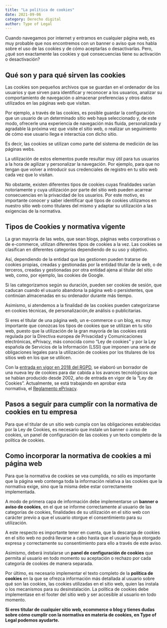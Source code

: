 ```yaml
---
title: "La política de cookies"
date: 2021-09-06
category: Derecho digital
author: Type of Legal
---
```


Cuando navegamos por internet y entramos en cualquier página web, es muy probable que nos encontremos con un banner o aviso que nos habla sobre el uso de las cookies y de cómo aceptarlas o desactivarlas. Pero, ¿qué son exactamente las cookies y qué consecuencias tiene su activación o desactivación?

**Qué son y para qué sirven las cookies**
-----------------------------------------

Las cookies son pequeños archivos que se guardan en el ordenador de los usuarios y que sirven para identificar y reconocer a los usuarios, analizar su comportamiento de navegación o almacenar preferencias y otros datos utilizados en las páginas web que visitan.

Por ejemplo, a través de las cookies, es posible guardar la configuración que un usuario de un determinado sitio web haya seleccionado y, de este modo, ofrecerle una experiencia de navegación más fluida, personalizada y agradable lá próxima vez que visite el sitio web, o realizar un seguimiento de cómo ese usuario llega e interactúa con dicho sitio.

Es decir, las cookies se utilizan como parte del sistema de medición de las páginas webs. 

La utilización de estos elementos puede resultar muy útil para tus usuarios a la hora de agilizar y personalizar la navegación. Por ejemplo, para que no tengan que volver a introducir sus credenciales de registro en tu sitio web cada vez que lo visitan.

No obstante, existen diferentes tipos de cookies cuyas finalidades varían notoriamente y cuya utilización por parte del sitio web pueden acarrear consecuencias en la privacidad de los usuarios. Por este motivo, es importante conocer y saber identificar qué tipos de cookies utilizamos en nuestro sitio web como titulares del mismo y adaptar su utilización a las exigencias de la normativa.

**Tipos de Cookies y normativa vigente**
----------------------------------------

La gran mayoría de las webs, que sean blogs, páginas webs corporativas o de e-commerce, utilizan diferentes tipos de cookies a la vez. Las cookies se clasifican en diferentes categorías dependiendo de su uso y objetivo.

Así, dependiendo de la entidad que las gestionen pueden tratarse de cookies propias, creadas y gestionadas por la entidad titular de la web, o de terceros, creadas y gestionadas por otra entidad ajena al titular del sitio web, como, por ejemplo, las cookies de Google.

Si las categorizamos según su duración, pueden ser cookies de sesión, que caducan cuando el usuario abandona la página web o persistentes, que continúan almacenadas en su ordenador durante más tiempo.

Asimismo, si atendemos a la finalidad de las cookies pueden categorizarse en cookies técnicas, de personalización,de análisis o publicitarias.

Si eres el titular de una página web, un e-commerce o un blog, es muy importante que conozcas los tipos de cookies que se utilizan en tu sitio web, puesto que la utilización de la gran mayoría de las cookies está regulada por la Directiva europea de Privacidad y Comunicaciones electrónicas, ePrivacy, más conocida como “Ley de cookies” y por la Ley española de Servicios de la Información (LSSI) que imponen una serie de obligaciones legales para la utilización de cookies por los titulares de los sitios web en los que se utilicen.

Con la [entrada en vigor en 2018 del RGPD](https://protecciondatos-lopd.com/empresas/nueva-ley-proteccion-datos-2018/), se elaboró un borrador de una nueva ley de cookies para dar cabida a los avances tecnológicos que se habían producido desde 2002, año de entrada en vigor de la “Ley de Cookies”. Actualmente, se está trabajando en aprobar esta normativa, el [Reglamento ePrivacy](https://protecciondatos-lopd.com/empresas/e-privacy/).

**Pasos a seguir para cumplir con la normativa de cookies en tu empresa**
-------------------------------------------------------------------------

Para que el titular de un sitio web cumpla con las obligaciones establecidas por la Ley de Cookies, es necesario que instale un banner o aviso de cookies, un panel de configuración de las cookies y un texto completo de la política de cookies.

**Como incorporar la normativa de cookies a mi página web**
-----------------------------------------------------------

Para que la normativa de cookies se vea cumplida, no sólo es importante que la página web contenga toda la información relativa a las cookies que la normativa exige, sino que la misma debe estar correctamente implementada.

A modo de primera capa de información debe implementarse un **banner o aviso de cookies**, en el que se informe correctamente al usuario de las categorías de cookies, finalidades de su utilización en el sitio web con carácter previo a que el usuario otorgue el consentimiento para su utilización.

A este respecto es importante tener en cuenta, que la descarga de cookies en el sitio web no podrá llevarse a cabo hasta que el usuario haya otorgado expresa y correctamente su consentimiento para ello a través de este aviso.

Asimismo, deberá instalarse un **panel de configuración de cookies** que permita al usuario en todo momento su aceptación o rechazo por cada categoría de cookies de manera separada.

Por último, es necesario implementar el texto completo de la **política de cookies** en la que se ofrezca información más detallada al usuario sobre qué son las cookies, las cookies utilizadas en el sitio web, quien las instala o los mecanismos para su desinstalación. La política de cookies debe implementase en el footer del sitio web y ser accesible al usuario en todo momento.

**Si eres titular de cualquier sitio web, ecommerce o blog y tienes dudas sobre cómo cumplir con la normativa en materia de cookies, en Type of Legal podemos ayudarte.**
